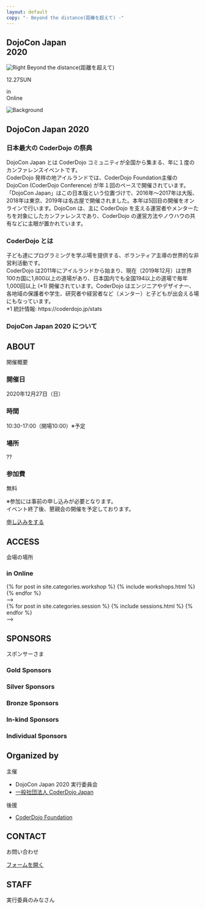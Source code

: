 ```yaml
---
layout: default
copy: "- Beyond the distance(距離を超えて) -"
---
```

<section class="top">
  <!--<img src="{{site.url}}/img/dojocon_brown_oneline.png" alt="DojoConJapan2019" class="top-title-big top-title">
  <img src="{{site.url}}/img/dojocon_brown.png" alt="DojoConJapan2019" class="top-title-small top-title">-->
  <!--<img src="{{site.url}}/img/cloud.png" class="top-cloud" alt="Cloud">-->

  <h1>DojoCon Japan <br>2020</h1>
  <div class="top-theme"><img src="{{site.url}}/img/svg/right.svg" alt="Right" class="top-right"> Beyond the distance(距離を超えて)</div>
  <p class="top-date">12.27<span>SUN</span></p>
  <p class="top-venue">in<br class="ph">Online<br class="ph"> </p>

  <!--<img src="{{site.url}}/img/home.jpg" alt="(´∀｀*)" class="top-ninja">-->
</section>
<img src="{{site.url}}/img/background.png" class="top-background" alt="Background">
<section id="about">
  <h2>DojoCon Japan 2020</h2>
  <div class="text">
    <h3>日本最大の CoderDojo の祭典</h3>
    <p>DojoCon Japan とは CoderDojo コミュニティが全国から集まる、年に１度のカンファレンスイベントです。<br>
CoderDojo 発祥の地アイルランドでは、CoderDojo Foundation主催の DojoCon (CoderDojo Conference) が年１回のペースで開催されています。「DojoCon Japan」はこの日本版という位置づけで、2016年〜2017年は大阪、2018年は東京、2019年は名古屋で開催されました。本年は5回目の開催をオンラインで行います。DojoCon は、主に CoderDojo を支える運営者やメンターたちを対象にしたカンファレンスであり、CoderDojo の運営方法やノウハウの共有などに主眼が置かれています。
</p>
  </div>
  <div class="text">
    <h3>CoderDojo とは</h3>
    <p>子ども達にプログラミングを学ぶ場を提供する、ボランティア主導の世界的な非営利活動です。<br>
    CoderDojo は2011年にアイルランドから始まり、現在（2019年12月）は世界100カ国に1,800以上の道場があり、日本国内でも全国194以上の道場で毎年1,000回以上 (*1) 開催されています。CoderDojo はエンジニアやデザイナー、各地域の保護者や学生、研究者や経営者など（メンター）と子どもが出会える場にもなっています。
<br>*1 統計情報: https://coderdojo.jp/stats</p>
  </div>
  <div class="text">
    <h3>DojoCon Japan 2020 について</h3>
    <p>


<!--初期の段階では Scratch などでプログラミングの場を子どもたちに提供する という 枠組みからスタートするDojoが多かったと思いますが、今ではそれぞれのDojoでその枠組みを超えて様々な活動を提供していたり、様々な子どもたちを対象としていたり、CoderDojoという枠を超えて他の団体や人との関わりや繋がりをもって活動しているDojoもでてきました。そんな新たな取り組みを DojoCon で共有し、それぞれのDojoが「つぎのSTEP」を踏み出せるきっかけになるDojoCon になればと考えています。「つぎのSTEP」を積み重ね、CoderDojo コミュニティが進化していき、子どもたちにとってよりよいプログラミングを学ぶ場になっていくことを願います。-->
</p>
  </div>
</section>
<div class="background-ninja">
<section id="outline">
  <h2>ABOUT</h2>
  <p class="caption">開催概要</p>
  <div class="text">
    <div class="outline-one">
      <h3>開催日</h3>
      <p>2020年12月27日（日）</p>
    </div>
    <div class="outline-one">
      <h3>時間</h3>
      <p>10:30-17:00（開場10:00）※予定</p>
    </div>
    <div class="outline-one">
      <h3>場所</h3>
      <p>??</p>
    </div>
    <div class="outline-one">
      <h3>参加費</h3>
      <p>無料</p>
    </div>
    <p>※参加には事前の申し込みが必要となります。<br>イベント終了後、懇親会の開催を予定しております。</p>
  </div>
  <a href="https://dojocon-japan.doorkeeper.jp/" class="button" target="_blank" rel="noopener">申し込みをする</a>
</section>
</div>
<section id="access">
  <h2>ACCESS</h2>
  <p class="caption">会場の場所</p>
  <!--<iframe title="google map" class="map" src="https://www.google.com/maps/embed?pb=!1m14!1m8!1m3!1d3260.69697362165!2d136.9440337!3d35.1891045!3m2!1i1024!2i768!4f13.1!3m3!1m2!1s0x6003119bbc4c9fc5%3A0xd5c643a8df7fc59!2z5ZCN5Z-O5aSn5a2mIOODiuOCtOODpOODieODvOODoOWJjeOCreODo-ODs-ODkeOCuQ!5e0!3m2!1sja!2sus!4v1568871387623!5m2!1sja!2sus" loading="lazy" width="600" height="450" frameborder="0" style="border:0;" allowfullscreen=""></iframe>-->
  <div class="text">
    <h3>in Online</h3>
  </div>
</section>
<!--<div class="background-ninja">
<section id="news">
  <h2>NEWS</h2>
  <p class="caption">お知らせ</p>
  <div class="flex x-scroll">
  {% for post in site.categories.news %}
    {% include articles.html %}
  {% endfor %}
  </div>
</section>
</div>-->
<!--<section id="workshops">
 <h2>WORKSHOP</h2>
  <p class="caption">ワークショップ</p>
  <!<div class="img-section">
    <img src="{{site.url}}/img/workshop.jpg" alt="Workshop" loading="lazy"> <!--ここに画像のパスを設定するとセクションのイメージ画像として表示されます。-->
  </div>
  <div class="flex x-scroll">
  {% for post in site.categories.workshop %}
    {% include workshops.html %}
  {% endfor %}
  </div>
</section>-->
<div class="background-ninja">
<section id="sessions">
 <!-- <h2>SESSION</h2>
  <p class="caption">セッション</p>
  <div class="img-section">
    <img src="{{site.url}}/img/session.jpg" alt="Session" loading="lazy"> <!--ここに画像のパスを設定するとセクションのイメージ画像として表示されます。-->
  </div>
  <div class="flex x-scroll">
  {% for post in site.categories.session %}
    {% include sessions.html %}
  {% endfor %}
  </div>
</section>
</div>-->
<!--<section id="contest">
  <h2>CONTEST</h2>
  <p class="caption">コンテスト</p>
  <article class="article article-contest">
    <img src="{{site.url}}/img/goglobal_thumbnail.png" alt="Contest" class="article-thumbnail" loading="lazy">
    <h3>GO GLOBAL! プログラミングコンテスト 作品募集！</h3>
    <p>子ども達に海外の文化やコミュニティーにふれてもらいたい。その思いから、昨年に続き今年も『ソニックガーデン presents Go Global! DojoCon Japan 2019 プログラミングコンテスト』を開催いたします。最優秀賞受賞者は、アイルランドで2020年6月頃に開催されるCoolest Projectsへご招待します。</p>
    <a href="{{site.url}}/contests/1" class="button">
      もっと見る
    </a>--->
  </article>
</section>

<section id="sponsors">
  <h2>SPONSORS</h2>
  <p class="caption">スポンサーさま</p>
  <!-- /_data/sponsors.ymlからランクごとに読み込んで表示している。もっとスマートになるはず… -->
  <h3>Gold Sponsors</h3>
  <!--<div class="sponsors-rank">
    {% for sponsor in site.data.sponsors.gold %}
    <a href="{{sponsor.site}}" target="_blank" rel="noopener">
    {% if sponsor.img %}<img src="{{site.url}}/img/sponsor/{{sponsor.img}}" alt="{{sponsor.name}}" class="sponsor-gold sponsors-rank-img">{% else %}<h2 style="text-align:center; font-size: 24px;">{{sponsor.name}}</h2>{% endif %}
    </a>
    {% endfor %}
  </div>-->

  <h3>Silver Sponsors</h3>
  <!--<div class="sponsors-rank">
    {% for sponsor in site.data.sponsors.silver %}
    <a href="{{sponsor.site}}" target="_blank" rel="noopener">
    <img src="{{site.url}}/img/sponsor/{{sponsor.img}}" alt="{{sponsor.name}}" class="sponsor-silver sponsors-rank-img">
    </a>
    {% endfor %}
  </div>-->

  <h3>Bronze Sponsors</h3>
  <!--<div class="sponsors-rank">
    {% for sponsor in site.data.sponsors.bronze %}
    <a href="{{sponsor.site}}" target="_blank" rel="noopener">
    <img src="{{site.url}}/img/sponsor/{{sponsor.img}}" alt="{{sponsor.name}}" class="sponsor-bronze sponsors-rank-img">
    </a>
    {% endfor %}
  </div>-->
  <h3>In-kind Sponsors</h3>
  <!--<div class="sponsors-rank">
    {% for sponsor in site.data.sponsors.in-kind %}
    <a href="{{sponsor.site}}" target="_blank" rel="noopener">
    <img src="{{site.url}}/img/sponsor/{{sponsor.img}}" alt="{{sponsor.name}}" class="sponsor-in-kind .sponsors-rank-img">
    </a>
    {% endfor %}
  </div>-->
  <h3>Individual Sponsors</h3>
  <!--<div class="sponsors-rank">
    <ul class="individual">
    {% for sponsor in site.data.sponsors.individual %}
    <li>{{sponsor.name}}</li>
    {% endfor %}
    </ul>
  </div>-->
</section>

<section id="coderdojo-foundation">
  <h2>Organized by</h2>
  <p class="caption">主催</p>
  <ul class="list-simple">
    <li>DojoCon Japan 2020 実行委員会</li>
    <li><a href="https://coderdojo.jp/" target="_blank" rel="noopener">一般社団法人 CoderDojo Japan</a></li>
  </ul>
  <p class="caption">後援</p>
  <ul class="list-simple">
    <li><a href="https://coderdojo.com/" target="_blank" rel="noopener">CoderDojo Foundation</a></li>
    <!--<li>愛知県教育委員会</li>
    <li>岐阜県教育委員会</li>
    <li>名古屋市教育委員会</li>-->
  </ul>
</section>

<div class="background-ninja">
<section id="contactme">
  <h2>CONTACT</h2>
  <p class="caption">お問い合わせ</p>
  <a href="https://forms.gle/pc82bDDD8a1iGHpX7" class="button" target="_blank" rel="noopener">フォームを開く</a>
</section>
</div>
<!--<section id="sns">
  <h2>SNS</h2>
</section>-->

<section id="staff">
  <h2>STAFF</h2>
  <p class="caption">実行委員のみなさん</p>
  <!--<div class="flex">
  {% for staff in site.data.staff %}
  <div class="staff">
    {% if staff.site %}
    <a href="{{staff.site}}" target="_blank" rel="nofollow"  rel="noopener">
    {% endif %}
    <div class="staff-image">
      {% if staff.img %}<img src="{{site.url}}/img/staff/{{staff.img}}" alt="{{staff.name}}" loading="lazy">
      {% else %}<img src="{{site.url}}/img/staff/dummy.png" alt="{{staff.name}}" loading="lazy">
      {% endif %}
    </div>
    <p>{{staff.name}}</p>{% if staff.site %}</a>{% endif %}
  </div>
  {% endfor %}
  </div>-->
</section>
